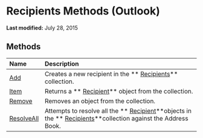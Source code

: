 
# Recipients Methods (Outlook)

 **Last modified:** July 28, 2015


## Methods



|**Name**|**Description**|
|:-----|:-----|
| [Add](7c285291-0f92-ca8d-1c7b-a71ace83ac84.md)|Creates a new recipient in the  ** [Recipients](774f56b7-4de8-9584-60cd-4fbf361f4c85.md)** collection.|
| [Item](7cfad374-519e-4312-9050-8a8b66b3911e.md)|Returns a  ** [Recipient](8cee4d79-ec55-52a4-710b-6456944ca86d.md)** object from the collection.|
| [Remove](f5357d32-4901-fb96-3555-f9ef4d5bf3b1.md)|Removes an object from the collection.|
| [ResolveAll](82404dc6-af4e-f32d-68b2-9451328b5ca6.md)|Attempts to resolve all the  ** [Recipient](8cee4d79-ec55-52a4-710b-6456944ca86d.md)**objects in the  ** [Recipients](774f56b7-4de8-9584-60cd-4fbf361f4c85.md)**collection against the Address Book.|
